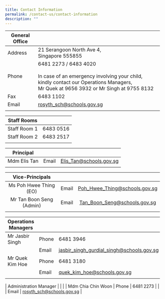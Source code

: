 ```yaml
---
title: Contact Information
permalink: /contact-us/contact-information
description: ""
---
```

| General Office |  |
|---|---|
| Address | 21 Serangoon North Ave 4,<br>Singapore 555855 |
| Phone | 6481 2273 / 6483 4020<br><br>In case of an emergency involving your child, kindly contact our Operations Managers,<br>Mr Quek at 9656 3932 or Mr Singh at 9755 8132 |
| Fax | 6483 1102 |
| Email | rosyth_sch@schools.gov.sg |
|   |  |  |


| Staff Rooms |  |
|:---:|:---:|
| Staff Room 1 | 6483 0516 |
| Staff Room 2 | 6483 2517 |
|   |  |  |


| Principal |  |  |
|:---:|:---:|:---:|
| Mdm Elis Tan | Email | Elis_Tan@schools.gov.sg  |
|   |  |  |


| Vice-Principals |  |  |
|:---:|:---:|:---:|
| Ms Poh Hwee Thing (EO) | Email | Poh_Hwee_Thing@schools.gov.sg  |
| Mr Tan Boon Seng (Admin) | Email | Tan_Boon_Seng@schools.gov.sg  |
|   |  |  |


| Operations Managers |  |  |
|---|---|---|
| Mr Jasbir Singh | Phone | 6481 3946 |
|  | Email | jasbir_singh_gurdial_singh@schools.gov.sg |
| Mr Quek Kim Hoe | Phone | 6481 3180 |
|  | Email | quek_kim_hoe@schools.gov.sg |
|   |  |  |

| Administration Manager |  |  |
| Mdm Chia Chin Woon | Phone | 6481 2273 |
|  | Email | rosyth_sch@schools.gov.sg |